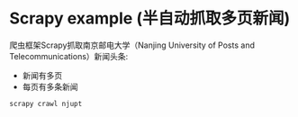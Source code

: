 # Scrapy example (半自动抓取多页新闻)

爬虫框架Scrapy抓取南京邮电大学（Nanjing University of Posts and Telecommunications）新闻头条:

- 新闻有多页
- 每页有多条新闻

```
scrapy crawl njupt
```
